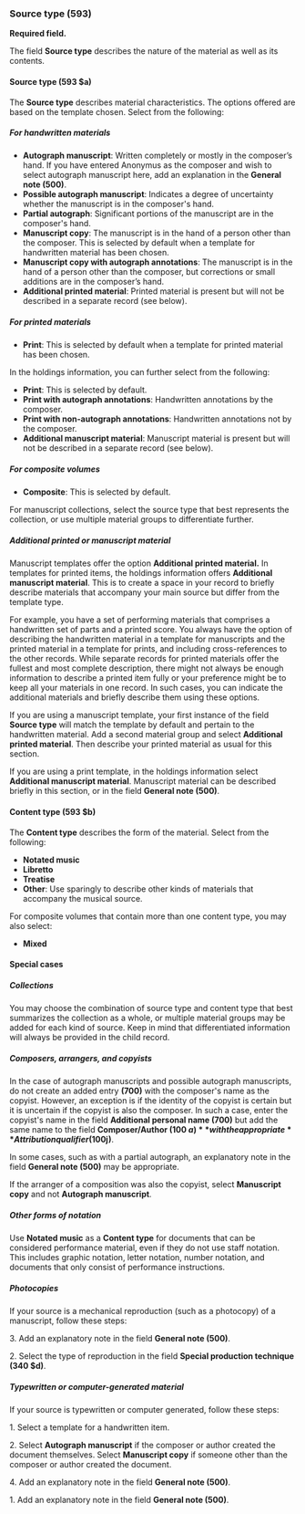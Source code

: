 ### Source type (593)

**Required field.**

The field **Source type** describes the nature of the material as well as its contents.

#### Source type (593 $a)

The **Source type** describes material characteristics. The options offered are based on the template chosen. Select from the following:

##### For handwritten materials

- **Autograph manuscript**: Written completely or mostly in the composer’s hand. If you have entered Anonymus as the composer and wish to select autograph manuscript here, add an explanation in the **General note (500)**.
- **Possible autograph manuscript**: Indicates a degree of uncertainty whether the manuscript is in the composer's hand.
- **Partial autograph**: Significant portions of the manuscript are in the composer's hand.
- **Manuscript copy**: The manuscript is in the hand of a person other than the composer. This is selected by default when a template for handwritten material has been chosen.
- **Manuscript copy with autograph annotations**: The manuscript is in the hand of a person other than the composer, but corrections or small additions are in the composer’s hand.
- **Additional printed material**: Printed material is present but will not be described in a separate record (see below).

##### For printed materials

- **Print**: This is selected by default when a template for printed material has been chosen.

In the holdings information, you can further select from the following:
- **Print**: This is selected by default.
- **Print with autograph annotations**: Handwritten annotations by the composer.
- **Print with non-autograph annotations**: Handwritten annotations not by the composer.
- **Additional manuscript material**: Manuscript material is present but will not be described in a separate record (see below).

##### For composite volumes

- **Composite**: This is selected by default.

For manuscript collections, select the source type that best represents the collection, or use multiple material groups to differentiate further.

##### Additional printed or manuscript material

Manuscript templates offer the option **Additional printed material.** In templates for printed items, the holdings information offers **Additional manuscript material**. This is to create a space in your record to briefly describe materials that accompany your main source but differ from the template type.

For example, you have a set of performing materials that comprises a handwritten set of parts and a printed score. You always have the option of describing the handwritten material in a template for manuscripts and the printed material in a template for prints, and including cross-references to the other records. While separate records for printed materials offer the fullest and most complete description, there might not always be enough information to describe a printed item fully or your preference might be to keep all your materials in one record. In such cases, you can indicate the additional materials and briefly describe them using these options.

If you are using a manuscript template, your first instance of the field **Source type** will match the template by default and pertain to the handwritten material. Add a second material group and select **Additional printed material**. Then describe your printed material as usual for this section.

If you are using a print template, in the holdings information select **Additional manuscript material**. Manuscript material can be described briefly in this section, or in the field **General note (500)**.

#### Content type (593 $b)

The **Content type** describes the form of the material. Select from the following:
- **Notated music**
- **Libretto**
- **Treatise**
- **Other**: Use sparingly to describe other kinds of materials that accompany the musical source.


For composite volumes that contain more than one content type, you may also select:

- **Mixed**

#### Special cases

##### Collections

You may choose the combination of source type and content type that best summarizes the collection as a whole, or multiple material groups may be added for each kind of source. Keep in mind that differentiated information will always be provided in the child record.

##### Composers, arrangers, and copyists

In the case of autograph manuscripts and possible autograph manuscripts, do not create an added entry **(700)** with the composer's name as the copyist. However, an exception is if the identity of the copyist is certain but it is uncertain if the copyist is also the composer. In such a case, enter the copyist's name in the field **Additional personal name (700)** but add the same name to the field **Composer/Author (100 $a)** with the appropriate **Attribution qualifier (100$j)**.

In some cases, such as with a partial autograph, an explanatory note in the field  **General note (500)** may be appropriate.

If the arranger of a composition was also the copyist, select **Manuscript copy** and not  **Autograph manuscript**.

##### Other forms of notation

Use **Notated music** as a **Content type** for documents that can be considered performance material, even if they do not use staff notation. This includes graphic notation, letter notation, number notation, and documents that only consist of performance instructions.

##### Photocopies

If your source is a mechanical reproduction (such as a photocopy) of a manuscript, follow these steps:

3\. Add an explanatory note in the field **General note (500)**.

2\. Select the type of reproduction in the field  **Special production technique (340 $d)**.

##### Typewritten or computer-generated material

If your source is typewritten or computer generated, follow these steps:

1\. Select a template for a handwritten item.

2\. Select **Autograph manuscript** if the composer or author created the document themselves. Select **Manuscript copy** if someone other than the composer or author created the document.

4\. Add an explanatory note in the field **General note (500)**.

1\. Add an explanatory note in the field **General note (500)**.  
